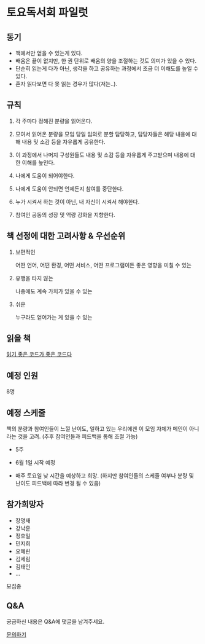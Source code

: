 # 토요독서회 파일럿

## 동기

- 책에서만 얻을 수 있는게 있다.
- 배움은 끝이 없지만, 한 권 단위로 배움의 양을 조절하는 것도 의미가 있을 수 있다.
- 단순히 읽는게 다가 아닌, 생각을 하고 공유하는 과정에서 조금 더 이해도를 높일 수 있다.
- 혼자 읽다보면 다 못 읽는 경우가 많다(저는..).

## 규칙

1. 각 주마다 정해진 분량을 읽어온다.

1. 모여서 읽어온 분량을 모임 당일 임의로 분할 담당하고, 담당자들은 해당 내용에 대해 내용 및 소감 등을 자유롭게 공유한다.

1. 이 과정에서 나머지 구성원들도 내용 및 소감 등을 자유롭게 주고받으며 내용에 대한 이해를 높인다.

1. 나에게 도움이 되어야한다.

1. 나에게 도움이 안되면 언제든지 참여를 중단한다.

1. 누가 시켜서 하는 것이 아닌, 내 자신이 시켜서 해야한다.

1. 참여인 공동의 성장 및 역량 강화을 지향한다.

## 책 선정에 대한 고려사항 & 우선순위

1. 보편적인

    어떤 언어, 어떤 환경, 어떤 서비스, 어떤 프로그램이든 좋은 영향을 미칠 수 있는

2. 유행을 타지 않는

    나중에도 계속 가치가 있을 수 있는

3. 쉬운

    누구라도 얻어가는 게 있을 수 있는

## 읽을 책

[읽기 좋은 코드가 좋은 코드다](http://www.kyobobook.co.kr/product/detailViewKor.laf?ejkGb=KOR&mallGb=KOR&barcode=9788979149142&orderClick=LEA&Kc=)

## 예정 인원

8명

## 예정 스케줄

책의 분량과 참여인들이 느낄 난이도, 일하고 있는 우리에겐 이 모임 자체가 메인이 아니라는 것을 고려. (추후 참여인들과 피드백을 통해 조절 가능)

- 5주
    
- 6월 1일 시작 예정

- 매주 토요일 낮 시간을 예상하고 희망. (하지만 참여인들의 스케줄 여부나 분량 및 난이도 피드백에 따라 변경 될 수 있음)

## 참가희망자

- 장명재
- 강낙훈
- 정호일
- 민지희
- 오혜린
- 김세림
- 김태인
- ...

모집중

## Q&A

궁금하신 내용은 Q&A에 댓글을 남겨주세요.

[문의하기](https://github.com/laranhee/satdevtalk/issues/1)
